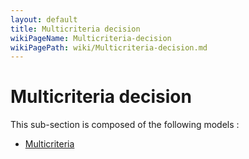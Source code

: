 ```yaml
---
layout: default
title: Multicriteria decision
wikiPageName: Multicriteria-decision
wikiPagePath: wiki/Multicriteria-decision.md
---
```


# Multicriteria decision

This sub-section is composed of the following models :

* [Multicriteria](references#MulticriteriadecisionMulticriteria)

